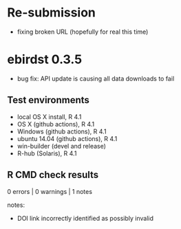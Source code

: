 # Re-submission

- fixing broken URL (hopefully for real this time)

# ebirdst 0.3.5

- bug fix: API update is causing all data downloads to fail

## Test environments

- local OS X install, R 4.1
- OS X (github actions), R 4.1
- Windows (github actions), R 4.1
- ubuntu 14.04 (github actions), R 4.1
- win-builder (devel and release)
- R-hub (Solaris), R 4.1

## R CMD check results

0 errors | 0 warnings | 1 notes

notes:
- DOI link incorrectly identified as possibly invalid
